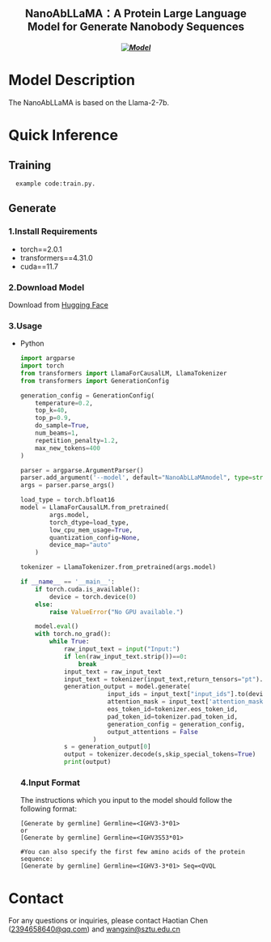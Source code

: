 <h2 align="center"> NanoAbLLaMA：A Protein Large Language Model for Generate Nanobody Sequences</h2>
<h5 align="center">
  
[![Model](https://img.shields.io/badge/🤗-Model_Download-blue.svg)](https://huggingface.co/Lab608/NanoAbLLaMA)

</h5>

# Model Description
The NanoAbLLaMA is based on the Llama-2-7b.
# Quick Inference
  ## Training
      example code:train.py.
  ## Generate
  ### 1.Install Requirements
  * torch==2.0.1
  * transformers==4.31.0
  * cuda==11.7
  ### 2.Download Model
  Download from [Hugging Face](https://huggingface.co/Lab608/NanoAbLLaMA)
  ### 3.Usage
  * Python
    ```python
    import argparse
    import torch
    from transformers import LlamaForCausalLM, LlamaTokenizer
    from transformers import GenerationConfig
    
    generation_config = GenerationConfig(
        temperature=0.2,
        top_k=40,
        top_p=0.9,
        do_sample=True,
        num_beams=1,
        repetition_penalty=1.2,
        max_new_tokens=400
    )
    
    parser = argparse.ArgumentParser()
    parser.add_argument('--model', default="NanoAbLLaMAmodel", type=str, help="The local path of the model.")
    args = parser.parse_args()
    
    load_type = torch.bfloat16
    model = LlamaForCausalLM.from_pretrained(
            args.model,
            torch_dtype=load_type,
            low_cpu_mem_usage=True,
            quantization_config=None,
            device_map="auto"
        )
    
    tokenizer = LlamaTokenizer.from_pretrained(args.model)
    
    if __name__ == '__main__':
        if torch.cuda.is_available():
            device = torch.device(0)
        else:
            raise ValueError("No GPU available.")
    
        model.eval()
        with torch.no_grad():
            while True:
                raw_input_text = input("Input:")
                if len(raw_input_text.strip())==0:
                    break
                input_text = raw_input_text
                input_text = tokenizer(input_text,return_tensors="pt").to(device)
                generation_output = model.generate(
                            input_ids = input_text["input_ids"].to(device),
                            attention_mask = input_text['attention_mask'].to(device),
                            eos_token_id=tokenizer.eos_token_id,
                            pad_token_id=tokenizer.pad_token_id,
                            generation_config = generation_config,
                            output_attentions = False
                        )
                s = generation_output[0]
                output = tokenizer.decode(s,skip_special_tokens=True)
                print(output)
    ```
    ### 4.Input Format
    The instructions which you input to the model should follow the following format:
    ```text
    [Generate by germline] Germline=<IGHV3-3*01>
    or
    [Generate by germline] Germline=<IGHV3S53*01>
    ```
    ```text
    #You can also specify the first few amino acids of the protein sequence:
    [Generate by germline] Germline=<IGHV3-3*01> Seq=<QVQL
    ```
# Contact
For any questions or inquiries, please contact Haotian Chen (2394658640@qq.com) and wangxin@sztu.edu.cn
